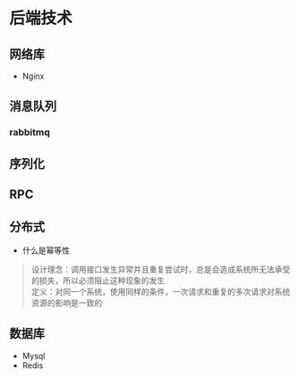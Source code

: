 # 后端技术

## 网络库

- Nginx

## 消息队列

### rabbitmq



## 序列化

## RPC

## 分布式

- 什么是幂等性

> 设计理念：调用接口发生异常并且重复尝试时，总是会造成系统所无法承受的损失，所以必须阻止这种现象的发生  
> 定义：对同一个系统，使用同样的条件，一次请求和重复的多次请求对系统资源的影响是一致的

## 数据库

- Mysql
- Redis